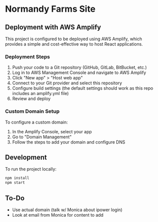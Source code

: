 # Normandy Farms Site

## Deployment with AWS Amplify

This project is configured to be deployed using AWS Amplify, which provides a simple and cost-effective way to host React applications.

### Deployment Steps

1. Push your code to a Git repository (GitHub, GitLab, BitBucket, etc.)
2. Log in to AWS Management Console and navigate to AWS Amplify
3. Click "New app" > "Host web app"
4. Connect to your Git provider and select this repository
5. Configure build settings (the default settings should work as this repo includes an amplify.yml file)
6. Review and deploy

### Custom Domain Setup

To configure a custom domain:
1. In the Amplify Console, select your app
2. Go to "Domain Management"
3. Follow the steps to add your domain and configure DNS

## Development

To run the project locally:

```bash
npm install
npm start
```

## To-Do
- Use actual domain (talk w/ Monica about ipower login)
- Look at email from Monica for content to add
